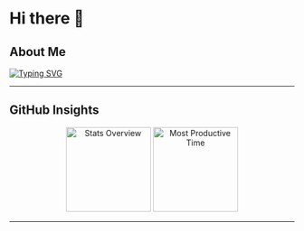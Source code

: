 # Hi there 👋

## About Me
[![Typing SVG](https://readme-typing-svg.herokuapp.com?font=Fira+Code&weight=500&pause=1000&color=FFFFFF&background=0D1117&width=435&lines=Full+Stack+Developer;Always+learning+new+things;Open+Source+Enthusiast)](https://git.io/typing-svg)

---

## GitHub Insights

<div align="center">
  
  <!-- Stats Overview -->
  <img src="https://github-profile-summary-cards.vercel.app/api/cards/stats?username=Spudgee&theme=github_dark" height="150" alt="Stats Overview" />
  
  <!-- Most Productive Time -->
  <img src="https://github-profile-summary-cards.vercel.app/api/cards/productive-time?username=Spudgee&theme=github_dark&utcOffset=8" height="150" alt="Most Productive Time" />
  
</div>

---
